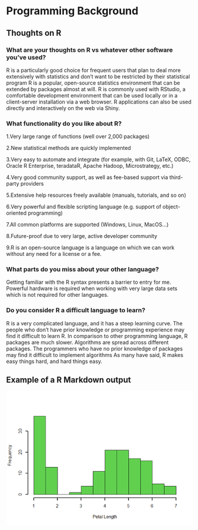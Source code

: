 Programming Background
================

## Thoughts on R

### What are your thoughts on R vs whatever other software you’ve used?

R is a particularly good choice for frequent users that plan to deal
more extensively with statistics and don’t want to be restricted by
their statistical program R is a popular, open-source statistics
environment that can be extended by packages almost at will. R is
commonly used with RStudio, a comfortable development environment that
can be used locally or in a client-server installation via a web
browser. R applications can also be used directly and interactively on
the web via Shiny. <br>

### What functionality do you like about R?

1.Very large range of functions (well over 2,000 packages)<br>

2.New statistical methods are quickly implemented<br>

3.Very easy to automate and integrate (for example, with Git, LaTeX,
ODBC, Oracle R Enterprise, teradataR, Apache Hadoop, Microstrategy,
etc.)<br>

4.Very good community support, as well as fee-based support via
third-party providers<br>

5.Extensive help resources freely available (manuals, tutorials, and so
on)<br>

6.Very powerful and flexible scripting language (e.g. support of
object-oriented programming)<br>

7.All common platforms are supported (Windows, Linux, MacOS…)<br>

8.Future-proof due to very large, active developer community <br>

9.R is an open-source language is a language on which we can work
without any need for a license or a fee.

### What parts do you miss about your other language?

Getting familiar with the R syntax presents a barrier to entry for me.
Powerful hardware is required when working with very large data sets
which is not required for other languages.<br>

### Do you consider R a difficult language to learn?

R is a very complicated language, and it has a steep learning curve. The
people who don’t have prior knowledge or programming experience may find
it difficult to learn R. In comparison to other programming language, R
packages are much slower. Algorithms are spread across different
packages. The programmers who have no prior knowledge of packages may
find it difficult to implement algorithms As many have said, R makes
easy things hard, and hard things easy.

## Example of a R Markdown output

![](../images/unnamed-chunk-1-1.png)<!-- -->
